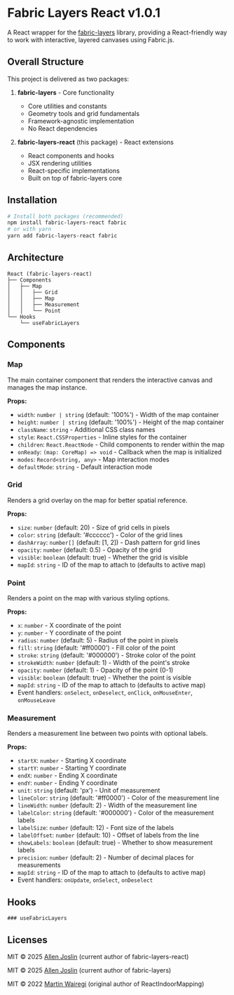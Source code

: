 # Fabric Layers React v1.0.1

A React wrapper for the [fabric-layers](https://www.npmjs.com/package/fabric-layers) library, providing a React-friendly way to work with interactive, layered canvases using Fabric.js.

## Overall Structure

This project is delivered as two packages:

1. **fabric-layers** - Core functionality
   - Core utilities and constants
   - Geometry tools and grid fundamentals
   - Framework-agnostic implementation
   - No React dependencies

2. **fabric-layers-react** (this package) - React extensions
   - React components and hooks
   - JSX rendering utilities
   - React-specific implementations
   - Built on top of fabric-layers core

## Installation

```bash
# Install both packages (recommended)
npm install fabric-layers-react fabric
# or with yarn
yarn add fabric-layers-react fabric
```

## Architecture

```
React (fabric-layers-react)
├── Components
│   ├── Map
│   │   ├── Grid
│   │   ├── Map
│   │   ├── Measurement
│   │   └── Point
└── Hooks
    └── useFabricLayers
```

## Components

### Map

The main container component that renders the interactive canvas and manages the map instance.

**Props:**
- `width`: `number | string` (default: '100%') - Width of the map container
- `height`: `number | string` (default: '100%') - Height of the map container
- `className`: `string` - Additional CSS class names
- `style`: `React.CSSProperties` - Inline styles for the container
- `children`: `React.ReactNode` - Child components to render within the map
- `onReady`: `(map: CoreMap) => void` - Callback when the map is initialized
- `modes`: `Record<string, any>` - Map interaction modes
- `defaultMode`: `string` - Default interaction mode

### Grid

Renders a grid overlay on the map for better spatial reference.

**Props:**
- `size`: `number` (default: 20) - Size of grid cells in pixels
- `color`: `string` (default: '#cccccc') - Color of the grid lines
- `dashArray`: `number[]` (default: [1, 2]) - Dash pattern for grid lines
- `opacity`: `number` (default: 0.5) - Opacity of the grid
- `visible`: `boolean` (default: true) - Whether the grid is visible
- `mapId`: `string` - ID of the map to attach to (defaults to active map)

### Point

Renders a point on the map with various styling options.

**Props:**
- `x`: `number` - X coordinate of the point
- `y`: `number` - Y coordinate of the point
- `radius`: `number` (default: 5) - Radius of the point in pixels
- `fill`: `string` (default: '#ff0000') - Fill color of the point
- `stroke`: `string` (default: '#000000') - Stroke color of the point
- `strokeWidth`: `number` (default: 1) - Width of the point's stroke
- `opacity`: `number` (default: 1) - Opacity of the point (0-1)
- `visible`: `boolean` (default: true) - Whether the point is visible
- `mapId`: `string` - ID of the map to attach to (defaults to active map)
- Event handlers: `onSelect`, `onDeselect`, `onClick`, `onMouseEnter`, `onMouseLeave`

### Measurement

Renders a measurement line between two points with optional labels.

**Props:**
- `startX`: `number` - Starting X coordinate
- `startY`: `number` - Starting Y coordinate
- `endX`: `number` - Ending X coordinate
- `endY`: `number` - Ending Y coordinate
- `unit`: `string` (default: 'px') - Unit of measurement
- `lineColor`: `string` (default: '#ff0000') - Color of the measurement line
- `lineWidth`: `number` (default: 2) - Width of the measurement line
- `labelColor`: `string` (default: '#000000') - Color of the measurement labels
- `labelSize`: `number` (default: 12) - Font size of the labels
- `labelOffset`: `number` (default: 10) - Offset of labels from the line
- `showLabels`: `boolean` (default: true) - Whether to show measurement labels
- `precision`: `number` (default: 2) - Number of decimal places for measurements
- `mapId`: `string` - ID of the map to attach to (defaults to active map)
- Event handlers: `onUpdate`, `onSelect`, `onDeselect`

## Hooks

    ### useFabricLayers

## Licenses

MIT © 2025 [Allen Joslin](https://github.com/ajoslin103) (current author of fabric-layers-react)

MIT © 2025 [Allen Joslin](https://github.com/ajoslin103) (current author of fabric-layers)

MIT © 2022 [Martin Wairegi](https://github.com/martinwairegi) (original author of ReactIndoorMapping)
